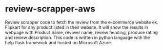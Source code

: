 # review-scrapper-aws
Review scrapper code to fetch the review from the e-commerce website ex. Flipkart for any product listed in their website. 
It will show the results in webpage with Product name, reviwer name, review heading, produce rating and review description. 
This code is written in python language with the help flask framework and hosted on Microsoft Azure.
